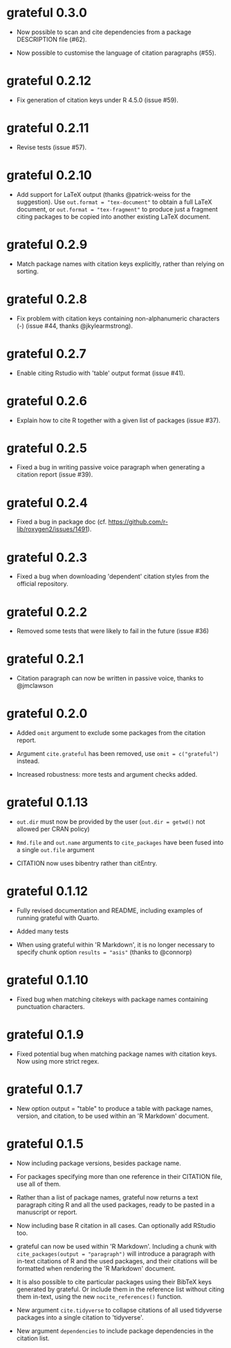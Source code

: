 # grateful 0.3.0

* Now possible to scan and cite dependencies from a package DESCRIPTION file (#62).

* Now possible to customise the language of citation paragraphs (#55).

# grateful 0.2.12

* Fix generation of citation keys under R 4.5.0 (issue #59).

# grateful 0.2.11

* Revise tests (issue #57).

# grateful 0.2.10

* Add support for LaTeX output (thanks @patrick-weiss for the suggestion). Use `out.format = "tex-document"` to obtain a full LaTeX document, or `out.format = "tex-fragment"` to produce just a fragment citing packages to be copied into another existing LaTeX document.

# grateful 0.2.9

* Match package names with citation keys explicitly, rather than relying on sorting.

# grateful 0.2.8

* Fix problem with citation keys containing non-alphanumeric characters (-) (issue #44, thanks @jkylearmstrong).

# grateful 0.2.7

* Enable citing Rstudio with 'table' output format (issue #41).

# grateful 0.2.6

* Explain how to cite R together with a given list of packages (issue #37).

# grateful 0.2.5

* Fixed a bug in writing passive voice paragraph when generating a citation report (issue #39).

# grateful 0.2.4

* Fixed a bug in package doc (cf. https://github.com/r-lib/roxygen2/issues/1491).

# grateful 0.2.3

* Fixed a bug when downloading 'dependent' citation styles from the official repository.


# grateful 0.2.2

* Removed some tests that were likely to fail in the future (issue #36)

# grateful 0.2.1

* Citation paragraph can now be written in passive voice, thanks to @jmclawson


# grateful 0.2.0

* Added `omit` argument to exclude some packages from the citation report. 

* Argument `cite.grateful` has been removed, use `omit = c("grateful")` instead. 

* Increased robustness: more tests and argument checks added.


# grateful 0.1.13

* `out.dir` must now be provided by the user (`out.dir = getwd()` not allowed per CRAN policy)

* `Rmd.file` and `out.name` arguments to `cite_packages` have been fused into a single `out.file` argument

* CITATION now uses bibentry rather than citEntry.



# grateful 0.1.12

* Fully revised documentation and README, including examples of running grateful with Quarto.

* Added many tests

* When using grateful within 'R Markdown', it is no longer necessary to specify 
chunk option `results = "asis"` (thanks to @connorp)


# grateful 0.1.10

* Fixed bug when matching citekeys with package names containing punctuation characters.

# grateful 0.1.9

* Fixed potential bug when matching package names with citation keys. Now using more strict regex.

# grateful 0.1.7

* New option output = "table" to produce a table with package names, version, and citation, 
to be used within an 'R Markdown' document.

# grateful 0.1.5

* Now including package versions, besides package name.

* For packages specifying more than one reference in their CITATION file, use all of them.

* Rather than a list of package names, grateful now returns a text paragraph citing R and all the used packages, ready to be pasted in a manuscript or report.

* Now including base R citation in all cases. Can optionally add RStudio too.

* grateful can now be used within 'R Markdown'. Including a chunk with `cite_packages(output = "paragraph")` will introduce a paragraph with in-text citations of R and the used packages, and their citations will be formatted when rendering the 'R Markdown' document.

* It is also possible to cite particular packages using their BibTeX keys generated by grateful. Or include them in the reference list without citing them in-text, using the new `nocite_references()` function.

* New argument `cite.tidyverse` to collapse citations of all used tidyverse packages into a single citation to 'tidyverse'.

* New argument `dependencies` to include package dependencies in the citation list.
